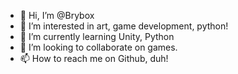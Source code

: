 - 👋 Hi, I’m @Brybox
- 👀 I’m interested in art, game development, python!
- 🌱 I’m currently learning Unity, Python
- 💞️ I’m looking to collaborate on games.
- 📫 How to reach me on Github, duh!

<!---
Brybox/Brybox is a ✨ special ✨ repository because its `README.md` (this file) appears on your GitHub profile.
You can click the Preview link to take a look at your changes.
--->
